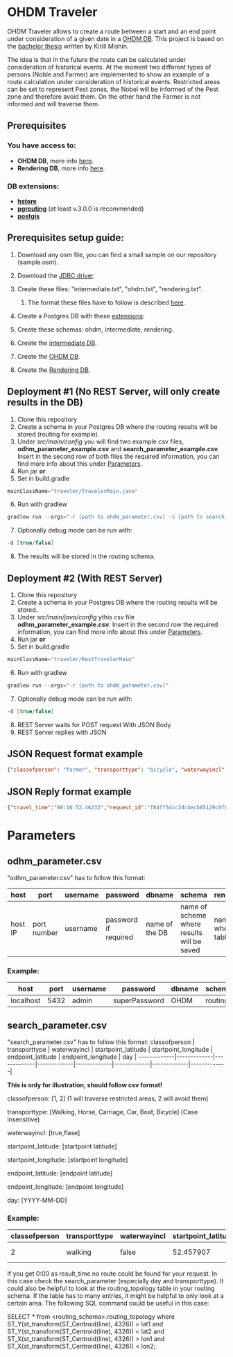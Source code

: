 # OHDM Traveler 

OHDM Traveler allows to create a route between a start and an end point under consideration of a given date in a [OHDM DB](https://github.com/OpenHistoricalDataMap).
This project is based on the [bachelor thesis](https://www.sharksystem.net/htw/FP_ICW_BA_MA/2020_Mishin_Bachelorarbeit.pdf) written by Kirill Mishin.

The idea is that in the future the route can be calculated under consideration of historical events.
At the moment two different types of persons (Noble and Farmer) are implemented to show an example of a route calculation under consideration of historical events. Restricted areas can be set to represent Pest zones, the Nobel will be informed of the Pest zone and therefore avoid them. On the other hand the Farmer is not informed and will traverse them. 
## Prerequisites

### You have access to:  
- **OHDM DB**, more info [here](https://github.com/OpenHistoricalDataMap/OSMImportUpdate/wiki). 
- **Rendering DB**, more info [here](https://github.com/OpenHistoricalDataMap/OSMImportUpdate/wiki/RenderingDB).

### DB extensions:
- **[hstore](https://www.postgresql.org/docs/9.1/hstore.html)**
- **[pgrouting](https://pgrouting.org/)** (at least v.3.0.0 is recommended) 
- **[postgis](https://postgis.net/)**  

## Prerequisites setup guide:

1. Download any osm file, you can find a small sample on our repository (sample.osm).
2. Download the [JDBC driver](https://jdbc.postgresql.org/download.html).
3. Create these files: "intermediate.txt", "ohdm.txt", "rendering.txt".
   1. The format these files have to follow is described [here](https://github.com/OpenHistoricalDataMap/OSMImportUpdate/wiki).
4. Create a Postgres DB with these [extensions](#db-extensions):

5. Create these schemas: ohdm, intermediate, rendering.
6. Create the [intermediate DB](https://github.com/OpenHistoricalDataMap/OSMImportUpdate/wiki/O2I).
7. Create the [OHDM DB](https://github.com/OpenHistoricalDataMap/OSMImportUpdate/wiki/I2D).
8. Create the [Rendering DB](https://github.com/OpenHistoricalDataMap/OSMImportUpdate/wiki/D2R).


## Deployment #1 (No REST Server, will only create results in the DB)

1. Clone this repository
2. Create a schema in your Postgres DB where the routing results will be stored (routing for example).
3. Under *src/main/config* you will find two example csv files, **odhm_parameter_example.csv** and **search_parameter_example.csv**.
Insert in the second row of both files the required information, you can find more info about this under [Parameters](#parameters).
4. Run jar **or**
5. Set in build.gradle
```java
mainClassName="traveler/TravelerMain.java"
```
6. Run with gradlew
```java
gradlew run --args="-r [path to ohdm_parameter.csv] -s [path to search_parameter.csv]"
```
7. Optionally debug mode can be run with:  
``` java
-d [true/false]
```
8. The results will be stored in the routing schema.


## Deployment #2 (With REST Server)

1. Clone this repository
2. Create a schema in your Postgres DB where the routing results will be stored.
3. Under *src/main/java/config* ythis csv file **odhm_parameter_example.csv**.
Insert in the second row the required information, you can find more info about this under [Parameters](#parameters).
4. Run jar **or**
5. Set in build.gradle
```java
mainClassName="traveler/RestTravelerMain"
```
6. Run with gradlew
```java
gradlew run --args="-r [path to ohdm_parameter.csv]"
```
7. Optionally debug mode can be run with:  
``` java
-d [true/false]
```
8. REST Server waits for POST request With JSON Body
9. REST Server replies with JSON 

## JSON Request format example
```json
{"classofperson": "farmer", "transporttype": "bicycle", "waterwayincl": "true", "startpoint": {"latitude": "52.457907", "longitude": "13.527333"}, "endpoint": {"latitude": "52.444784", "longitude": "13.507886"}, "day": "2019-12-1", "restricted_area": {}}
```
## JSON Reply format example
```json
{"travel_time":"00:16:52.46232","request_id":"f84ff5dcc3dc4ecb85129c9fba05891e"}
```
# Parameters

## odhm_parameter.csv

"odhm_parameter.csv" has to follow this format:

host | port | username | password | dbname | schema | rendering_schema
-----|------|----------|----------|--------|--------|--------
host IP | port number | username | password if required | name of the DB | name of scheme where results will be saved | name of schema where rendering tables are stored

### Example:


host | port | username | password | dbname | schema | rendering_schema
-----|------|----------|----------|--------|--------|--------
localhost | 5432 | admin | superPassword | OHDM | routing | rendering

## search_parameter.csv

"search_parameter.csv" has to follow this format:
classofperson | transporttype | waterwayincl | startpoint_latitude | startpoint_longitude | endpoint_latitude | endpoint_longitude | day |
-------------|-------------|-------------|-------------|-------------|-------------|-------------|-------------|

**This is only for illustration, should follow csv format!**

classofperson: \[1, 2\] (1 will traverse restricted areas, 2 will avoid them) 

transporttype: \[Walking, Horse, Carriage, Car, Boat, Bicycle\] (Case insensitive)

waterwayincl: \[true,flase\]

startpoint_latitude: \[startpoint latitude\] 

startpoint_longitude: \[startpoint longitude\]

endpoint_latitude: \[endpoint latitude\]

endpoint_longitude: \[endpoint longitude\]

day: \[YYYY-MM-DD\]


### Example:
classofperson | transporttype | waterwayincl | startpoint_latitude | startpoint_longitude | endpoint_latitude | endpoint_longitude | day |
-------------|-------------|-------------|-------------|-------------|-------------|-------------|-------------|
2 | walking | false | 52.457907 | 13.527333 | 52.461204 | 13.513603 | 2019-12-1 |

If you get 0:00 as result_time no route could be found for your request. In this case check the search_parameter (especially day and transporttype). It could also be helpful to look at the routing_topology table in your routing schema. If the table has to many entries, it might be helpful to only look at a certain area. The following SQL command could be useful in this case:

SELECT * from <routing_schema>.routing_topology where ST_Y(st_transform(ST_Centroid(line), 4326)) > lat1 and ST_Y(st_transform(ST_Centroid(line), 4326)) < lat2 and ST_X(st_transform(ST_Centroid(line), 4326)) > lon1 and ST_X(st_transform(ST_Centroid(line), 4326)) < lon2;

